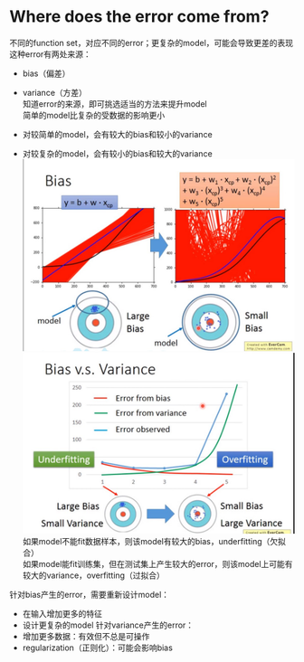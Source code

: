 # Where does the error come from?
不同的function set，对应不同的error；更复杂的model，可能会导致更差的表现  
这种error有两处来源：
* bias（偏差）
* variance（方差）  
知道error的来源，即可挑选适当的方法来提升model  
简单的model比复杂的受数据的影响更小  
  
* 对较简单的model，会有较大的bias和较小的variance
* 对较复杂的model，会有较小的bias和较大的variance  
![image](https://github.com/wangqinshuo/Machine-Learing/blob/main/Pictures/4-Where%20does%20the%20error%20come%20from/1.jpg)  
![image](https://github.com/wangqinshuo/Machine-Learing/blob/main/Pictures/4-Where%20does%20the%20error%20come%20from/2.jpg)  
如果model不能fit数据样本，则该model有较大的bias，underfitting（欠拟合）  
如果model能fit训练集，但在测试集上产生较大的error，则该model上可能有较大的variance，overfitting（过拟合） 
  
针对bias产生的error，需要重新设计model：  
* 在输入增加更多的特征  
* 设计更复杂的model
针对variance产生的error：  
* 增加更多数据：有效但不总是可操作
* regularization（正则化）：可能会影响bias
